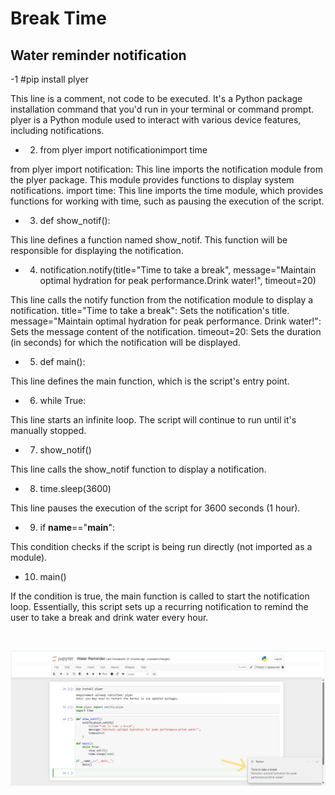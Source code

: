 # Break Time
## Water reminder notification

-1  #pip install plyer

This line is a comment, not code to be executed.
It's a Python package installation command that you'd run in your terminal or command prompt.
plyer is a Python module used to interact with various device features, including notifications.
- 2. from plyer import notificationimport time

from plyer import notification: This line imports the notification module from the plyer package. This module provides functions to display system notifications.
import time: This line imports the time module, which provides functions for working with time, such as pausing the execution of the script.
- 3. def show_notif():

This line defines a function named show_notif. This function will be responsible for displaying the notification.
- 4. notification.notify(title="Time to take a break", message="Maintain optimal hydration for peak performance.Drink water!", timeout=20)

This line calls the notify function from the notification module to display a notification.
title="Time to take a break": Sets the notification's title.
message="Maintain optimal hydration for peak performance. Drink water!": Sets the message content of the notification.
timeout=20: Sets the duration (in seconds) for which the notification will be displayed.
- 5. def main():

This line defines the main function, which is the script's entry point.
- 6. while True:

This line starts an infinite loop. The script will continue to run until it's manually stopped.
- 7. show_notif()

This line calls the show_notif function to display a notification.
- 8. time.sleep(3600)

This line pauses the execution of the script for 3600 seconds (1 hour).
- 9. if __name__=="__main__":

This condition checks if the script is being run directly (not imported as a module).
- 10. main()

If the condition is true, the main function is called to start the notification loop.
Essentially, this script sets up a recurring notification to remind the user to take a break and drink water every hour.

<br>
<p align="center">
<img src="https://github.com/ShubhangiChawla/Break-Time/blob/main/Notification%20Water%20Reminder.png">
</p>
